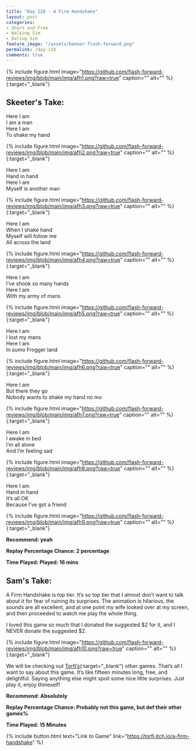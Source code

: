 ```yaml
---
title: "Day 128 - A Firm Handshake"
layout: post
categories:
- Short and Free
- Walking Sim
- Dating Sim
feature_image: "/assets/banner-flash-forward.png"
permalink: /day-128
comments: true
---
```


{% include figure.html image="https://github.com/flash-forward-reviews/img/blob/main/img/afh1.png?raw=true" caption="" alt="" %}{:target="_blank"}

## Skeeter's Take:

Here I am\
I am a man\
Here I am\
To shake my hand

{% include figure.html image="https://github.com/flash-forward-reviews/img/blob/main/img/afh2.png?raw=true" caption="" alt="" %}{:target="_blank"}

Here I am\
Hand in hand\
Here I am\
Myself is another man

{% include figure.html image="https://github.com/flash-forward-reviews/img/blob/main/img/afh3.png?raw=true" caption="" alt="" %}{:target="_blank"}

Here I am\
When I shake hand\
Myself will follow me\
All across the land

{% include figure.html image="https://github.com/flash-forward-reviews/img/blob/main/img/afh4.png?raw=true" caption="" alt="" %}{:target="_blank"}

Here I am\
I’ve shook so many hands\
Here I am\
With my army of mans

{% include figure.html image="https://github.com/flash-forward-reviews/img/blob/main/img/afh5.png?raw=true" caption="" alt="" %}{:target="_blank"}

Here I am\
I lost my mans\
Here I am\
In sumo Frogger land

{% include figure.html image="https://github.com/flash-forward-reviews/img/blob/main/img/afh6.png?raw=true" caption="" alt="" %}{:target="_blank"}

Here I am\
But there they go\
Nobody wants to shake my hand no mo 

{% include figure.html image="https://github.com/flash-forward-reviews/img/blob/main/img/afh7.png?raw=true" caption="" alt="" %}{:target="_blank"}

Here I am\
I awake in bed\
I’m all alone\
And I’m feeling sad

{% include figure.html image="https://github.com/flash-forward-reviews/img/blob/main/img/afh8.png?raw=true" caption="" alt="" %}{:target="_blank"}

Here I am\
Hand in hand\
It’s all OK\
Because I’ve got a friend

{% include figure.html image="https://github.com/flash-forward-reviews/img/blob/main/img/afh9.png?raw=true" caption="" alt="" %}{:target="_blank"}

**Recommend: yeah**

**Replay Percentage Chance: 2 percentage**

**Time Played: Played: 16 mins**

## Sam's Take:

A Firm Handshake is top tier. It’s so top tier that I almost don’t want to talk about it for fear of ruining its surprises. The animation is hilarious, the sounds are all excellent, and at one point my wife looked over at my screen, and then proceeded to watch me play the whole thing.

I loved this game so much that I donated the suggested $2 for it, and I NEVER donate the suggested $2.

{% include figure.html image="https://github.com/flash-forward-reviews/img/blob/main/img/afh10.png?raw=true" caption="" alt="" %}{:target="_blank"}

We will be checking out [Torfi’s](https://torfi.itch.io/){:target="_blank"} other games. That’s all I want to say about this game. It’s like fifteen minutes long, free, and delightful. Saying anything else might spoil some nice little surprises. Just play it, enjoy thineself!

**Recommend: Absolutely**

**Replay Percentage Chance: Probably not this game, but def their other games%**

**Time Played: 15 Minutes**

{% include button.html text="Link to Game" link="https://torfi.itch.io/a-firm-handshake" %}